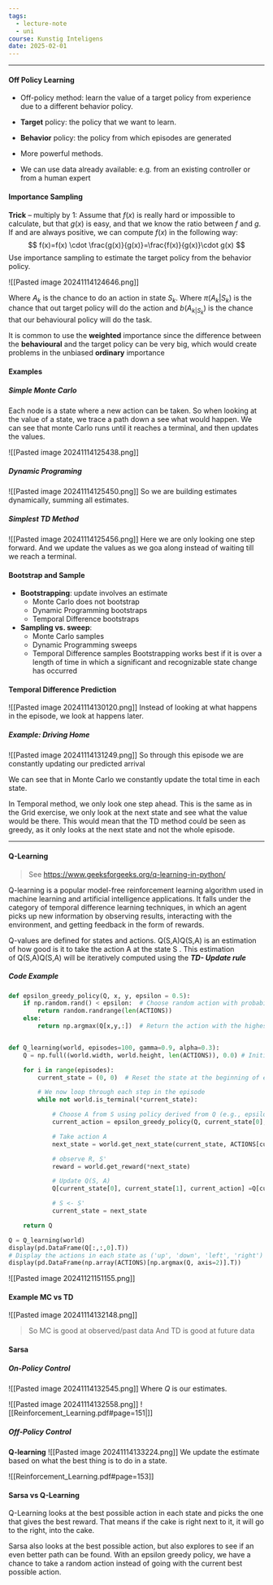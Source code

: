 ```yaml
---
tags:
  - lecture-note
  - uni
course: Kunstig Inteligens
date: 2025-02-01
---
```

--- 
#### Off Policy Learning
* Off-policy method: learn the value of a target policy from experience due to a different behavior policy.
* **Target** policy: the policy that we want to learn.
* **Behavior** policy: the policy from which episodes are generated

* More powerful methods.
* We can use data already available: e.g. from an existing controller or from a human expert

#### Importance  Sampling
**Trick** – multiply by 1: Assume that $f(x)$ is really hard or
impossible to calculate, but that $g(x)$ is easy, and that we
know the ratio between $f$ and $g$. If and are always
positive, we can compute $f(x)$ in the following way:
$$
f(x)=f(x) \cdot \frac{g(x)}{g(x)}=\frac{f(x)}{g(x)}\cdot g(x)
$$
Use importance sampling to estimate the target policy from the behavior policy.

![[Pasted image 20241114124646.png]]


Where $A_{k}$ is the chance to do an action in state $S_{k}$.
Where $\pi(A_{k}|S_{k})$ is the chance that out target policy will do the action and $b(A_{k|S_{k}})$ is the chance that our behavioural policy will do the task.

It is common to use the **weighted** importance since the difference between the **behavioural** and the target policy can be very big, which would create problems in the unbiased **ordinary** importance

#### Examples
##### Simple Monte Carlo
Each node is a state where a new action can be taken.
So when looking at the value of a state, we trace a path down a see what would happen.
We can see that monte Carlo runs until it reaches a terminal, and then updates the values.

![[Pasted image 20241114125438.png]]

##### Dynamic Programing
![[Pasted image 20241114125450.png]]
So we are building estimates dynamically, summing all estimates.

##### Simplest TD Method
![[Pasted image 20241114125456.png]]
Here we are only looking one step forward. And we update the values as we goa along instead of waiting till we reach a terminal.

#### Bootstrap and Sample
* **Bootstrapping**: update involves an estimate
	* Monte Carlo does not bootstrap
	* Dynamic Programming bootstraps
	* Temporal Difference bootstraps
* **Sampling vs. sweep**:
	* Monte Carlo samples
	* Dynamic Programming sweeps
	* Temporal Difference samples
Bootstrapping works best if it is over a length of time in which a significant and recognizable state change has occurred

#### Temporal Difference Prediction
![[Pasted image 20241114130120.png]]
Instead of looking at what happens in the episode, we look at happens later.

##### Example: Driving Home
![[Pasted image 20241114131249.png]]
So through this episode we are constantly updating our predicted arrival

We can see that in Monte Carlo we constantly update the total time in each state. 

In Temporal method, we only look one step ahead. This is the same as in the Grid exercise, we only look at the next state and see what the value would be there. This would mean that the TD method could be seen as greedy, as it only looks at the next state and not the whole episode.

---
#### Q-Learning
> See https://www.geeksforgeeks.org/q-learning-in-python/

Q-learning is a popular model-free reinforcement learning algorithm used in machine learning and artificial intelligence applications. It falls under the category of temporal difference learning techniques, in which an agent picks up new information by observing results, interacting with the environment, and getting feedback in the form of rewards.

Q-values are defined for states and actions. Q(S,A)Q(S,A) is an estimation of how good is it to take the action A at the state S . This estimation of Q(S,A)Q(S,A) will be iteratively computed using the ***TD- Update rule***

##### Code Example
```python
def epsilon_greedy_policy(Q, x, y, epsilon = 0.5):
    if np.random.rand() < epsilon:  # Choose random action with probability epsilon
        return random.randrange(len(ACTIONS))
    else:
        return np.argmax(Q[x,y,:])  # Return the action with the highest Q value


def Q_learning(world, episodes=100, gamma=0.9, alpha=0.3):
    Q = np.full((world.width, world.height, len(ACTIONS)), 0.0) # Initialize the Q table with zeros

    for i in range(episodes):
        current_state = (0, 0)  # Reset the state at the beginning of each episode

        # We now loop through each step in the episode
        while not world.is_terminal(*current_state):

            # Choose A from S using policy derived from Q (e.g., epsilon-greedy)
            current_action = epsilon_greedy_policy(Q, current_state[0], current_state[1])

            # Take action A
            next_state = world.get_next_state(current_state, ACTIONS[current_action])

            # observe R, S'
            reward = world.get_reward(*next_state)

            # Update Q(S, A)
            Q[current_state[0], current_state[1], current_action] =Q[current_state[0], current_state[1], current_action] + alpha * (reward + gamma * np.max(Q[next_state[0], next_state[1], :]) - Q[current_state[0], current_state[1], current_action])

            # S <- S'
            current_state = next_state

    return Q

Q = Q_learning(world)
display(pd.DataFrame(Q[:,:,0].T))
# Display the actions in each state as ('up', 'down', 'left', 'right')
display(pd.DataFrame(np.array(ACTIONS)[np.argmax(Q, axis=2)].T))
```

![[Pasted image 20241121151155.png]]
#### Example MC vs TD
![[Pasted image 20241114132148.png]]
>So MC is good at observed/past data And TD is good at future data

#### Sarsa 
##### On-Policy Control
![[Pasted image 20241114132545.png]]
Where $Q$ is our estimates.

![[Pasted image 20241114132558.png]]
![[Reinforcement_Learning.pdf#page=151|]]

##### Off-Policy Control
**Q-learning**
![[Pasted image 20241114133224.png]]
We update the estimate based on what the best thing is to do in a state.

![[Reinforcement_Learning.pdf#page=153]]

#### Sarsa vs Q-Learning

Q-Learning looks at the best possible action in each state and picks the one that gives the best reward.
That means if the cake is right next to it, it will go to the right, into the cake.

Sarsa also looks at the best possible action, but also explores to see if an even better path can be found. With an epsilon greedy policy, we have a chance to take a random action instead of going with the current best possible action.